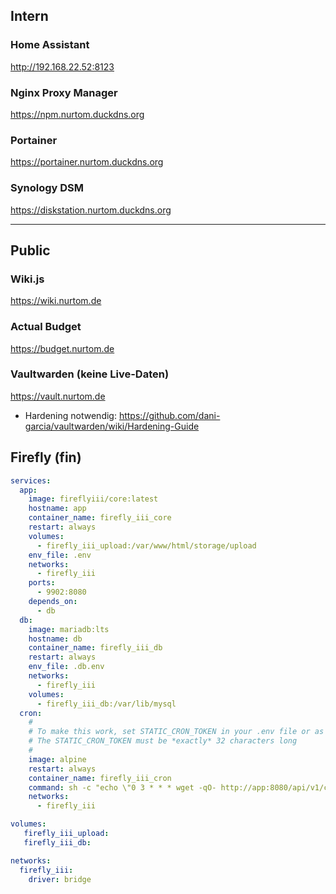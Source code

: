 ## Intern

### Home Assistant
http://192.168.22.52:8123

### Nginx Proxy Manager
https://npm.nurtom.duckdns.org

###  Portainer
https://portainer.nurtom.duckdns.org

### Synology DSM
https://diskstation.nurtom.duckdns.org

---
## Public

### Wiki.js
https://wiki.nurtom.de

### Actual Budget
https://budget.nurtom.de

### Vaultwarden (keine Live-Daten)
https://vault.nurtom.de
- Hardening notwendig: https://github.com/dani-garcia/vaultwarden/wiki/Hardening-Guide

## Firefly (fin)

```yml
services:
  app:
    image: fireflyiii/core:latest
    hostname: app
    container_name: firefly_iii_core
    restart: always
    volumes:
      - firefly_iii_upload:/var/www/html/storage/upload
    env_file: .env
    networks:
      - firefly_iii
    ports:
      - 9902:8080
    depends_on:
      - db
  db:
    image: mariadb:lts
    hostname: db
    container_name: firefly_iii_db
    restart: always
    env_file: .db.env
    networks:
      - firefly_iii
    volumes:
      - firefly_iii_db:/var/lib/mysql
  cron:
    #
    # To make this work, set STATIC_CRON_TOKEN in your .env file or as an environment variable and replace REPLACEME below
    # The STATIC_CRON_TOKEN must be *exactly* 32 characters long
    #
    image: alpine
    restart: always
    container_name: firefly_iii_cron
    command: sh -c "echo \"0 3 * * * wget -qO- http://app:8080/api/v1/cron/9d50da195d8432e72a946411d78bb39c\" | crontab - && crond -f -L /dev/stdout"
    networks:
      - firefly_iii

volumes:
   firefly_iii_upload:
   firefly_iii_db:

networks:
  firefly_iii:
    driver: bridge

```